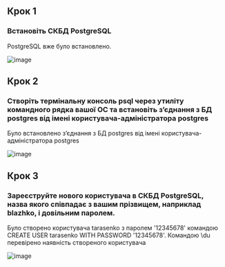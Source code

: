 ## Крок 1

### Встановіть СКБД PostgreSQL

PostgreSQL вже було встановлено.

![image](https://github.com/oleksandrblazhko/ai-192-tarasenko/assets/81381951/0b524ce9-2760-425c-81be-2c400a0afe76)

## Крок 2

### Створіть термінальну консоль psql через утиліту командного рядка вашої ОС та встановіть з’єднання з БД postgres від імені користувача-адміністратора postgres

Було встановлено з’єднання з БД postgres від імені користувача-адміністратора postgres

![image](https://github.com/oleksandrblazhko/ai-192-tarasenko/assets/81381951/23bd7a8f-555f-4856-8133-f5922672f3de)

## Крок 3

### Зареєструйте нового користувача в СКБД PostgreSQL, назва якого співпадає з вашим прізвищем, наприклад blazhko, і довільним паролем.

Було створено користувача tarasenko з паролем '12345678' командою CREATE USER tarasenko WITH PASSWORD '12345678'. Командою \du перевірено наявність створеного користувача

![image](https://github.com/oleksandrblazhko/ai-192-tarasenko/assets/81381951/c87a7ecb-ac9b-4a2a-bde7-086b0ce1380f)
